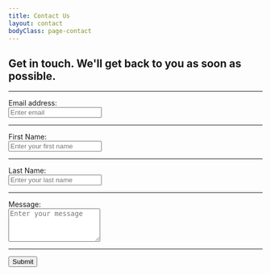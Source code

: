 ```yaml
---
title: Contact Us
layout: contact
bodyClass: page-contact
---
```


<div class="text-input-style">
  <h2> Get in touch. We'll get back to you as soon as possible. </h2>
  <form action="https://getform.io/80a0667b-67a3-4d1f-ab49-4da1956fb952" method="POST">
    <hr>
    <div>
      <label for="exampleInputEmail1" required="required">Email address:
      </label>
    </div>
    <div>
      <input type="email" name="email" class="form-control" id="exampleInputEmail1" aria-describedby="emailHelp" placeholder="Enter email" required="required">
    </div>
    <hr>
    <div>
      <label for="exampleInputName">First Name:</label>
    </div>
    <div>
      <input type="text" name="name" class="form-control" id="exampleInputName" placeholder="Enter your first name" required="required">
    </div>
    <hr>
    <div>
      <label for="exampleInputName">Last Name:</label>
    </div>
    <div>
      <input type="text" name="name" class="form-control" id="exampleInputName" placeholder="Enter your last name" required="required">
    </div>
    <hr>
    <div>
      <label for="exampleFormControlTextarea1">Message:</label>
    </div>
    <div>
      <textarea class="msg-box" id="exampleFormControlTextarea1" placeholder="Enter your message" required="required" rows="4"></textarea>
    </div>
    <hr>
    <button class="button">Submit</button>
  </form>

</div>
